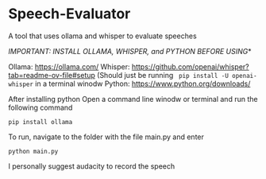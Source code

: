 # Speech-Evaluator
A tool that uses ollama and whisper to evaluate speeches

*IMPORTANT: INSTALL OLLAMA, WHISPER, and PYTHON BEFORE USING**

Ollama: https://ollama.com/
Whisper: https://github.com/openai/whisper?tab=readme-ov-file#setup  (Should just be running ``` pip install -U openai-whisper``` in a terminal winodw
Python: https://www.python.org/downloads/

After installing python
Open a command line winodw or terminal and run the following command
```
pip install ollama
```

To run, navigate to the folder with the file main.py and enter
```
python main.py
```

I personally suggest audacity to record the speech
